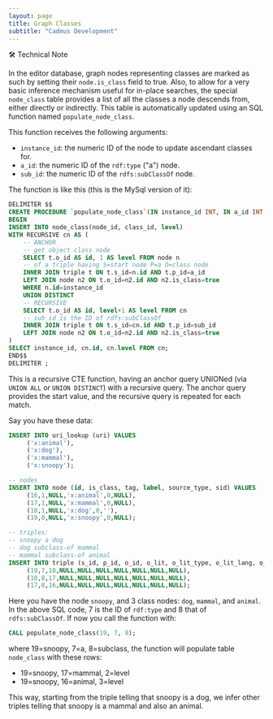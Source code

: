 ```yaml
---
layout: page
title: Graph Classes
subtitle: "Cadmus Development"
---
```


🛠️ Technical Note

In the editor database, graph nodes representing classes are marked as such by setting their `node.is_class` field to true. Also, to allow for a very basic inference mechanism useful for in-place searches, the special `node_class` table provides a list of all the classes a node descends from, either directly or indirectly. This table is automatically updated using an SQL function named `populate_node_class`.

This function receives the following arguments:

- `instance_id`: the numeric ID of the node to update ascendant classes for.
- `a_id`: the numeric ID of the `rdf:type` ("a") node.
- `sub_id`: the numeric ID of the `rdfs:subClassOf` node.

The function is like this (this is the MySql version of it):

```sql
DELIMITER $$
CREATE PROCEDURE `populate_node_class`(IN instance_id INT, IN a_id INT, IN sub_id INT)
BEGIN
INSERT INTO node_class(node_id, class_id, level)
WITH RECURSIVE cn AS (
    -- ANCHOR
    -- get object class node
    SELECT t.o_id AS id, 1 AS level FROM node n
    -- of a triple having S=start node P=a O=class node
    INNER JOIN triple t ON t.s_id=n.id AND t.p_id=a_id
    LEFT JOIN node n2 ON t.o_id=n2.id AND n2.is_class=true
    WHERE n.id=instance_id
    UNION DISTINCT
    -- RECURSIVE
    SELECT t.o_id AS id, level+1 AS level FROM cn
    -- sub_id is the ID of rdfs:subClassOf
    INNER JOIN triple t ON t.s_id=cn.id AND t.p_id=sub_id
    LEFT JOIN node n2 ON t.o_id=n2.id AND n2.is_class=true
)
SELECT instance_id, cn.id, cn.level FROM cn;
END$$
DELIMITER ;
```

This is a recursive CTE function, having an anchor query UNIONed (via `UNION ALL` or `UNION DISTINCT`) with a recursive query. The anchor query provides the start value, and the recursive query is repeated for each match.

Say you have these data:

```sql
INSERT INTO uri_lookup (uri) VALUES
     ('x:animal'),
     ('x:dog'),
     ('x:mammal'),
     ('x:snoopy');

-- nodes
INSERT INTO node (id, is_class, tag, label, source_type, sid) VALUES
     (16,1,NULL,'x:animal',0,NULL),
     (17,1,NULL,'x:mammal',0,NULL),
     (18,1,NULL,'x:dog',0,''),
     (19,0,NULL,'x:snoopy',0,NULL);

-- triples:
-- snoopy a dog
-- dog subclass-of mammal
-- mammal subclass-of animal
INSERT INTO triple (s_id, p_id, o_id, o_lit, o_lit_type, o_lit_lang, o_lit_ix, o_lit_n, sid, tag) VALUES
     (19,7,18,NULL,NULL,NULL,NULL,NULL,NULL,NULL),
     (18,8,17,NULL,NULL,NULL,NULL,NULL,NULL,NULL),
     (17,8,16,NULL,NULL,NULL,NULL,NULL,NULL,NULL);
```

Here you have the node `snoopy`, and 3 class nodes: `dog`, `mammal`, and `animal`. In the above SQL code, 7 is the ID of `rdf:type` and 8 that of `rdfs:subClassOf`. If now you call the function with:

```sql
CALL populate_node_class(19, 7, 8);
```

where 19=snoopy, 7=a, 8=subclass, the function will populate table `node_class` with these rows:

- 19=snoopy, 17=mammal, 2=level
- 19=snoopy, 16=animal, 3=level

This way, starting from the triple telling that snoopy is a dog, we infer other triples telling that snoopy is a mammal and also an animal.
